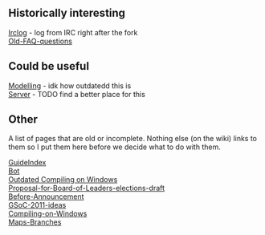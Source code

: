 Historically interesting
------------------------

[Irclog](Irclog) - log from IRC right after the fork  
[Old-FAQ-questions](Old-FAQ-questions)

Could be useful
---------------

[Modelling](Modelling) - idk how outdatedd this is  
[Server](Server) - TODO find a better place for this  

Other
-----

A list of pages that are old or incomplete. Nothing else (on the wiki) links to them so I put them here before we decide what to do with them.

[GuideIndex](GuideIndex)  
[Bot](Bot)  
[Outdated Compiling on Windows](Outdated-Compiling-on-Windows)  
[Proposal-for-Board-of-Leaders-elections-draft](Proposal-for-Board-of-Leaders-elections-draft)  
[Before-Announcement](Before-Announcement)  
[GSoC-2011-ideas](GSoC-2011-ideas)  
[Compiling-on-Windows](Compiling-on-Windows)  
[Maps-Branches](Maps-Branches)  